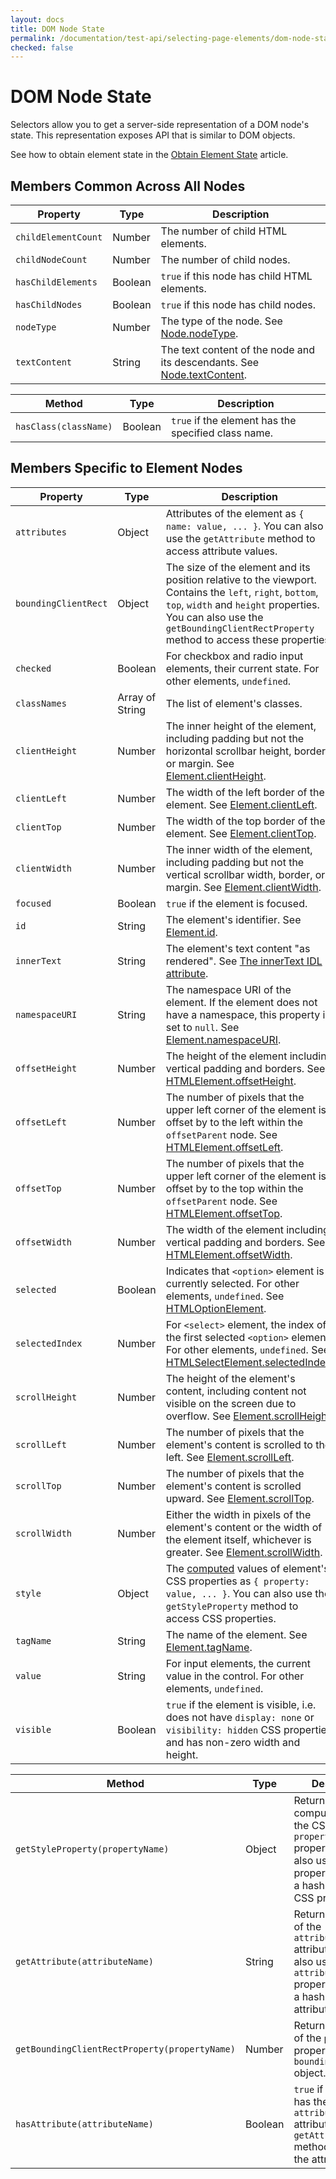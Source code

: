 ```yaml
---
layout: docs
title: DOM Node State
permalink: /documentation/test-api/selecting-page-elements/dom-node-state.html
checked: false
---
```

# DOM Node State

Selectors allow you to get a server-side representation of a DOM node's state.
This representation exposes API that is similar to DOM objects.

See how to obtain element state in the [Obtain Element State](./selectors/using-selectors.md#obtain-element-state) article.

## Members Common Across All Nodes

Property | Type | Description
------ | ---- | -----
`childElementCount` | Number | The number of child HTML elements.
`childNodeCount` | Number | The number of child nodes.
`hasChildElements` | Boolean | `true` if this node has child HTML elements.
`hasChildNodes` | Boolean | `true` if this node has child nodes.
`nodeType` | Number | The type of the node. See [Node.nodeType](https://developer.mozilla.org/en-US/docs/Web/API/Node/nodeType).
`textContent` | String | The text content of the node and its descendants. See [Node.textContent](https://developer.mozilla.org/en-US/docs/Web/API/Node/textContent).

Method | Type | Description
------ | ---- | -----
`hasClass(className)` | Boolean | `true` if the element has the specified class name.

## Members Specific to Element Nodes

Property | Type | Description
------ | ---- | ----
`attributes` | Object | Attributes of the element as `{ name: value, ... }`. You can also use the `getAttribute` method to access attribute values.
`boundingClientRect` | Object | The size of the element and its position relative to the viewport. Contains the `left`, `right`, `bottom`, `top`, `width` and `height` properties.  You can also use the `getBoundingClientRectProperty` method to access these properties.
`checked` | Boolean | For checkbox and radio input elements, their current state. For other elements, `undefined`.
`classNames` | Array of String | The list of element's classes.
`clientHeight` | Number | The inner height of the element, including padding but not the horizontal scrollbar height, border, or margin. See [Element.clientHeight](https://developer.mozilla.org/en-US/docs/Web/API/Element/clientHeight).
`clientLeft` | Number | The width of the left border of the element. See [Element.clientLeft](https://developer.mozilla.org/en-US/docs/Web/API/Element/clientLeft).
`clientTop` | Number | The width of the top border of the element. See [Element.clientTop](https://developer.mozilla.org/en-US/docs/Web/API/Element/clientTop).
`clientWidth` | Number | The inner width of the element, including padding but not the vertical scrollbar width, border, or margin. See [Element.clientWidth](https://developer.mozilla.org/en-US/docs/Web/API/Element/clientWidth).
`focused` | Boolean | `true` if the element is focused.
`id`   | String | The element's identifier. See [Element.id](https://developer.mozilla.org/en-US/docs/Web/API/Element/id).
`innerText` | String | The element's text content "as rendered". See [The innerText IDL attribute](https://html.spec.whatwg.org/multipage/dom.html#the-innertext-idl-attribute).
`namespaceURI` | String | The namespace URI of the element. If the element does not have a namespace, this property is set to `null`. See [Element.namespaceURI](https://developer.mozilla.org/en-US/docs/Web/API/Element/namespaceURI).
`offsetHeight` | Number | The height of the element including vertical padding and borders. See [HTMLElement.offsetHeight](https://developer.mozilla.org/en-US/docs/Web/API/HTMLElement/offsetHeight).
`offsetLeft` | Number | The number of pixels that the upper left corner of the element is offset by to the left within the `offsetParent` node. See [HTMLElement.offsetLeft](https://developer.mozilla.org/en-US/docs/Web/API/HTMLElement/offsetLeft).
`offsetTop` | Number | The number of pixels that the upper left corner of the element is offset by to the top within the `offsetParent` node. See [HTMLElement.offsetTop](https://developer.mozilla.org/en-US/docs/Web/API/HTMLElement/offsetTop).
`offsetWidth` | Number | The width of the element including vertical padding and borders. See [HTMLElement.offsetWidth](https://developer.mozilla.org/en-US/docs/Web/API/HTMLElement/offsetWidth).
`selected` | Boolean | Indicates that `<option>` element is currently selected. For other elements, `undefined`. See [HTMLOptionElement](https://developer.mozilla.org/en-US/docs/Web/API/HTMLOptionElement).
`selectedIndex` | Number | For `<select>` element, the index of the first selected `<option>` element. For other elements, `undefined`. See [HTMLSelectElement.selectedIndex](https://developer.mozilla.org/en-US/docs/Web/API/HTMLSelectElement/selectedIndex).
`scrollHeight` | Number | The height of the element's content, including content not visible on the screen due to overflow. See [Element.scrollHeight](https://developer.mozilla.org/en-US/docs/Web/API/Element/scrollHeight).
`scrollLeft` | Number | The number of pixels that the element's content is scrolled to the left. See [Element.scrollLeft](https://developer.mozilla.org/en-US/docs/Web/API/Element/scrollLeft).
`scrollTop` | Number | The number of pixels that the element's content is scrolled upward. See [Element.scrollTop](https://developer.mozilla.org/en-US/docs/Web/API/Element/scrollTop).
`scrollWidth` | Number | Either the width in pixels of the element's content or the width of the element itself, whichever is greater. See [Element.scrollWidth](https://developer.mozilla.org/en-US/docs/Web/API/Element/scrollWidth).
`style` | Object | The [computed](https://developer.mozilla.org/en-US/docs/Web/API/Window/getComputedStyle) values of element's CSS properties as `{ property: value, ... }`. You can also use the `getStyleProperty` method to access CSS properties.
`tagName` | String | The name of the element. See [Element.tagName](https://developer.mozilla.org/en-US/docs/Web/API/Element/tagName).
`value` | String | For input elements, the current value in the control. For other elements, `undefined`.
`visible` | Boolean | `true` if the element is visible, i.e. does not have `display: none` or `visibility: hidden` CSS properties and has non-zero width and height.

Method | Type | Description
------ | ---- | -----
`getStyleProperty(propertyName)` | Object | Returns the computed value of the CSS `propertyName` property. You can also use the `style` property to access a hash table of CSS properties.
`getAttribute(attributeName)` | String | Returns the value of the `attributeName` attribute. You can also use the `attributes` property to access a hash table of attributes.
`getBoundingClientRectProperty(propertyName)` | Number | Returns the value of the `propertyName` property from the `boundingClientRect` object.
`hasAttribute(attributeName)` | Boolean | `true` if the element has the `attributeName` attribute. Use the `getAttribute` method to obtain the attribute value.